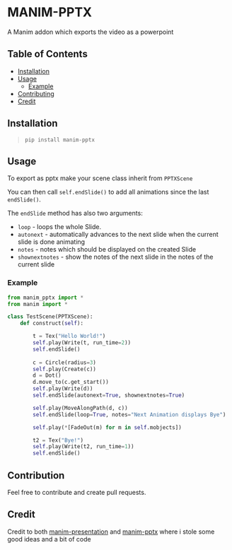 # MANIM-PPTX

A Manim addon which exports the video as a powerpoint

## Table of Contents

-  [Installation](#installation)
-  [Usage](#usage)
    -  [Example](#example)
-  [Contributing](#contributing)
-  [Credit](#credit)

## Installation

> ``pip install manim-pptx``

## Usage

To export as pptx make your scene class inherit from `PPTXScene`

You can then call `self.endSlide()` to add all animations since the last `endSlide()`.

The `endSlide` method has also two arguments:

- `loop` - loops the whole Slide.
- `autonext` - automatically advances to the next slide when the current slide is done animating
- `notes` - notes which should be displayed on the created Slide
- `shownextnotes` - show the notes of the next slide in the notes of the current slide

### Example

```python
from manim_pptx import *
from manim import *

class TestScene(PPTXScene):
    def construct(self):

        t = Tex("Hello World!")
        self.play(Write(t, run_time=2))
        self.endSlide()
        
        c = Circle(radius=3)
        self.play(Create(c))
        d = Dot()
        d.move_to(c.get_start())
        self.play(Write(d))
        self.endSlide(autonext=True, shownextnotes=True)

        self.play(MoveAlongPath(d, c))
        self.endSlide(loop=True, notes="Next Animation displays Bye")

        self.play(*[FadeOut(m) for m in self.mobjects])

        t2 = Tex("Bye!")
        self.play(Write(t2, run_time=1))
        self.endSlide()
```

## Contribution

Feel free to contribute and create pull requests.

## Credit
Credit to both [manim-presentation](https://github.com/galatolofederico/manim-presentation) and [manim-pptx](https://github.com/yoshiask/manim-pptx) where i stole some good ideas and a bit of code